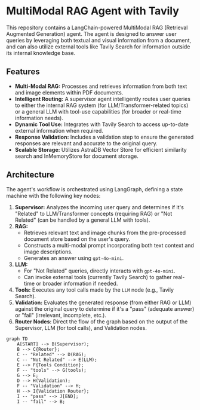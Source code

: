 # MultiModal RAG Agent with Tavily

This repository contains a LangChain-powered MultiModal RAG (Retrieval Augmented Generation) agent. The agent is designed to answer user queries by leveraging both textual and visual information from a document, and can also utilize external tools like Tavily Search for information outside its internal knowledge base.

## Features

* **Multi-Modal RAG:** Processes and retrieves information from both text and image elements within PDF documents.
* **Intelligent Routing:** A supervisor agent intelligently routes user queries to either the internal RAG system (for LLM/Transformer-related topics) or a general LLM with tool-use capabilities (for broader or real-time information needs).
* **Dynamic Tool Use:** Integrates with Tavily Search to access up-to-date external information when required.
* **Response Validation:** Includes a validation step to ensure the generated responses are relevant and accurate to the original query.
* **Scalable Storage:** Utilizes AstraDB Vector Store for efficient similarity search and InMemoryStore for document storage.

## Architecture

The agent's workflow is orchestrated using LangGraph, defining a state machine with the following key nodes:

1.  **Supervisor:** Analyzes the incoming user query and determines if it's "Related" to LLM/Transformer concepts (requiring RAG) or "Not Related" (can be handled by a general LLM with tools).
2.  **RAG:**
    * Retrieves relevant text and image chunks from the pre-processed document store based on the user's query.
    * Constructs a multi-modal prompt incorporating both text context and image descriptions.
    * Generates an answer using `gpt-4o-mini`.
3.  **LLM:**
    * For "Not Related" queries, directly interacts with `gpt-4o-mini`.
    * Can invoke external tools (currently Tavily Search) to gather real-time or broader information if needed.
4.  **Tools:** Executes any tool calls made by the `LLM` node (e.g., Tavily Search).
5.  **Validation:** Evaluates the generated response (from either RAG or LLM) against the original query to determine if it's a "pass" (adequate answer) or "fail" (irrelevant, incomplete, etc.).
6.  **Router Nodes:** Direct the flow of the graph based on the output of the Supervisor, LLM (for tool calls), and Validation nodes.

```mermaid
graph TD
    A[START] --> B(Supervisor);
    B --> C{Router};
    C -- "Related" --> D(RAG);
    C -- "Not Related" --> E(LLM);
    E --> F{Tools Condition};
    F -- "tools" --> G(tools);
    G --> E;
    D --> H(Validation);
    F -- "Validation" --> H;
    H --> I{Validation Router};
    I -- "pass" --> J[END];
    I -- "fail" --> B;